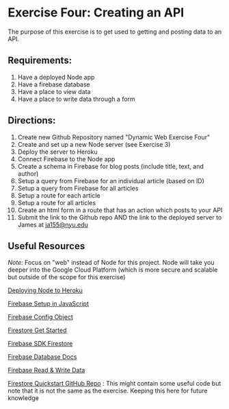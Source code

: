 # Exercise Four: Creating an API

The purpose of this exercise is to get used to getting and posting data to an API.

## Requirements:

1. Have a deployed Node app
2. Have a firebase database
3. Have a place to view data
4. Have a place to write data through a form

## Directions:

1. Create new Github Repository named "Dynamic Web Exercise Four"
2. Create and set up a new Node server (see Exercise 3)
3. Deploy the server to Heroku
4. Connect Firebase to the Node app
5. Create a schema in Firebase for blog posts (include title, text, and author)
6. Setup a query from Firebase for an individual article (based on ID)
7. Setup a query from Firebase for all articles
8. Setup a route for each article
9. Setup a route for all articles
10. Create an html form in a route that has an action which posts to your API
11. Submit the link to the Github repo AND the link to the deployed server to James at ja155@nyu.edu

## Useful Resources

_Note:_ Focus on "web" instead of Node for this project. Node will take you deeper into the Google Cloud Platform (which is more secure and scalable but outside of the scope for this exercise)

[Deploying Node to Heroku](https://devcenter.heroku.com/articles/deploying-nodejs)

[Firebase Setup in JavaScript](https://firebase.google.com/docs/web/setup?authuser=0)

[Firebase Config Object](https://firebase.google.com/docs/web/setup?authuser=0#config-object)

[Firestore Get Started](https://firebase.google.com/docs/firestore/quickstart?authuser=0)

[Firebase SDK Firestore](https://firebase.google.com/docs/reference/node/firebase.firestore.html)

[Firebase Database Docs](https://firebase.google.com/docs/firestore)

[Firebase Read & Write Data](https://firebase.google.com/docs/firestore/query-data/get-data)

[Firestore Quickstart GitHub Repo](https://github.com/firebase/quickstart-js/tree/master/firestore) : This might contain some useful code but note that it is not the same as the exercise. Keeping this here for future knowledge
